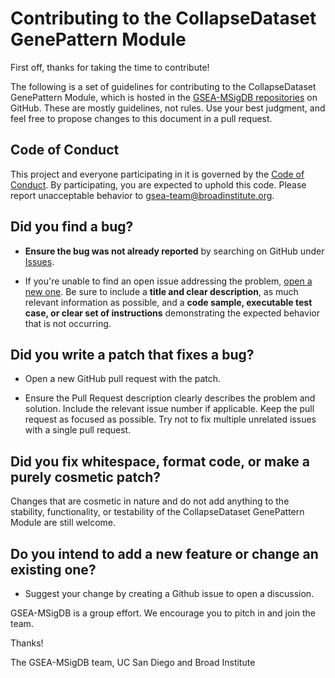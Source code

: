 # Contributing to the CollapseDataset GenePattern Module

First off, thanks for taking the time to contribute!

The following is a set of guidelines for contributing to the CollapseDataset GenePattern Module, which is hosted in the [GSEA-MSigDB repositories](https://github.com/GSEA-MSigDB) on GitHub. These are mostly guidelines, not rules. Use your best judgment, and feel free to propose changes to this document in a pull request.

## Code of Conduct

This project and everyone participating in it is governed by the [Code of Conduct](CODE_OF_CONDUCT.md). By participating, you are expected to uphold this code. Please report unacceptable behavior to [gsea-team@broadinstitute.org](mailto:gsea-team@broadinstitute.org).

## **Did you find a bug?**

* **Ensure the bug was not already reported** by searching on GitHub under [Issues](https://github.com/GSEA-MSigDB/collapsedataset-gpmodule/issues).

* If you're unable to find an open issue addressing the problem, [open a new one](https://github.com/GSEA-MSigDB/collapsedataset-gpmodule/issues/new). Be sure to include a **title and clear description**, as much relevant information as possible, and a **code sample, executable test case, or clear set of instructions** demonstrating the expected behavior that is not occurring.

## **Did you write a patch that fixes a bug?**

* Open a new GitHub pull request with the patch.

* Ensure the Pull Request description clearly describes the problem and solution. Include the relevant issue number if applicable.  Keep the pull request as focused as possible.  Try not to fix multiple unrelated issues with a single pull request.

## **Did you fix whitespace, format code, or make a purely cosmetic patch?**

Changes that are cosmetic in nature and do not add anything to the stability, functionality, or testability of the CollapseDataset GenePattern Module are still welcome.

## **Do you intend to add a new feature or change an existing one?**

* Suggest your change by creating a Github issue to open a discussion.

GSEA-MSigDB is a group effort. We encourage you to pitch in and join the team.

Thanks!

The GSEA-MSigDB team,
UC San Diego and Broad Institute